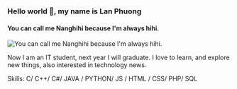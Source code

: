 ### Hello world 👋, my name is Lan Phuong
#### You can call me Nanghihi because I'm always hihi.
![You can call me Nanghihi because I'm always hihi.](https://thumbs.dreamstime.com/b/black-white-abstract-computer-code-programming-background-cyberspace-concept-180554139.jpg)

Now I am an IT student, next year I will graduate.
I love to learn, and explore new things, also interested in technology news.


Skills: C/ C++/ C#/ JAVA / PYTHON/ JS / HTML / CSS/ PHP/ SQL






